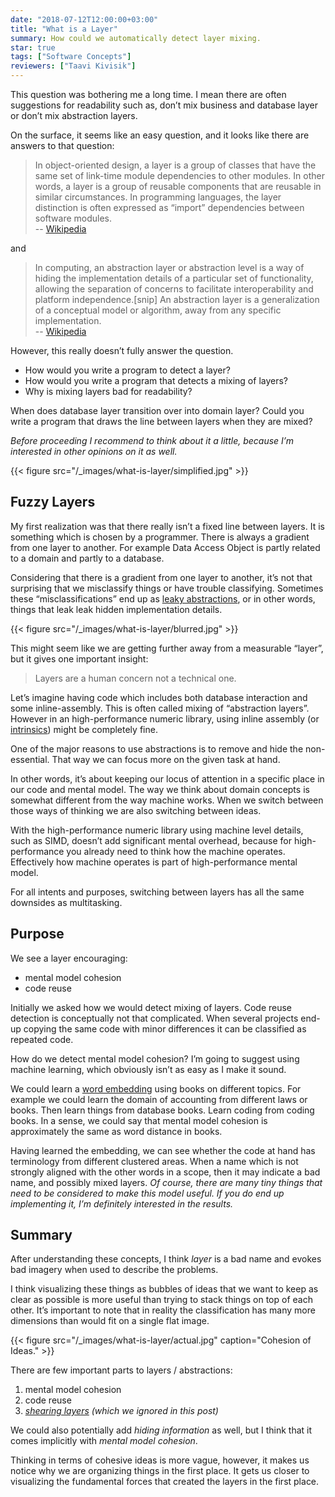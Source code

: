 ```yaml
---
date: "2018-07-12T12:00:00+03:00"
title: "What is a Layer"
summary: How could we automatically detect layer mixing.
star: true
tags: ["Software Concepts"]
reviewers: ["Taavi Kivisik"]
---
```


This question was bothering me a long time. I mean there are often suggestions for readability such as, don’t mix business and database layer or don’t mix abstraction layers.

On the surface, it seems like an easy question, and it looks like there are answers to that question:

> In object-oriented design, a layer is a group of classes that have the same set of link-time module dependencies to other modules. In other words, a layer is a group of reusable components that are reusable in similar circumstances. In programming languages, the layer distinction is often expressed as “import” dependencies between software modules.  
> --  [Wikipedia](https://en.wikipedia.org/wiki/Layer_%28object-oriented_design%29)

and

> In computing, an abstraction layer or abstraction level is a way of hiding the implementation details of a particular set of functionality, allowing the separation of concerns to facilitate interoperability and platform independence.\[snip\] An abstraction layer is a generalization of a conceptual model or algorithm, away from any specific implementation.  
> --  [Wikipedia](https://en.wikipedia.org/wiki/Abstraction_layer)

However, this really doesn’t fully answer the question.

*   How would you write a program to detect a layer?
*   How would you write a program that detects a mixing of layers?
*   Why is mixing layers bad for readability?

When does database layer transition over into domain layer? Could you write a program that draws the line between layers when they are mixed?

_Before proceeding I recommend to think about it a little, because I’m interested in other opinions on it as well._

{{< figure src="/_images/what-is-layer/simplified.jpg" >}}

## Fuzzy Layers

My first realization was that there really isn’t a fixed line between layers. It is something which is chosen by a programmer. There is always a gradient from one layer to another. For example Data Access Object is partly related to a domain and partly to a database.

Considering that there is a gradient from one layer to another, it’s not that surprising that we misclassify things or have trouble classifying. Sometimes these “misclassifications” end up as [leaky abstractions](https://en.wikipedia.org/wiki/Leaky_abstraction), or in other words, things that leak leak hidden implementation details.

{{< figure src="/_images/what-is-layer/blurred.jpg" >}}

This might seem like we are getting further away from a measurable “layer”, but it gives one important insight:

> Layers are a human concern not a technical one.

Let’s imagine having code which includes both database interaction and some inline-assembly. This is often called mixing of “abstraction layers”. However in an high-performance numeric library, using inline assembly (or [intrinsics](https://en.wikipedia.org/wiki/Intrinsic_function)) might be completely fine.

One of the major reasons to use abstractions is to remove and hide the non-essential. That way we can focus more on the given task at hand.

In other words, it’s about keeping our locus of attention in a specific place in our code and mental model. The way we think about domain concepts is somewhat different from the way machine works. When we switch between those ways of thinking we are also switching between ideas.

With the high-performance numeric library using machine level details, such as SIMD, doesn’t add significant mental overhead, because for high-performance you already need to think how the machine operates. Effectively how machine operates is part of high-performance mental model.

For all intents and purposes, switching between layers has all the same downsides as multitasking.

## Purpose

We see a layer encouraging:

*   mental model cohesion
*   code reuse

Initially we asked how we would detect mixing of layers. Code reuse detection is conceptually not that complicated. When several projects end-up copying the same code with minor differences it can be classified as repeated code.

How do we detect mental model cohesion? I’m going to suggest using machine learning, which obviously isn’t as easy as I make it sound.

We could learn a [word embedding](https://en.wikipedia.org/wiki/Word_embedding) using books on different topics. For example we could learn the domain of accounting from different laws or books. Then learn things from database books. Learn coding from coding books. In a sense, we could say that mental model cohesion is approximately the same as word distance in books.

Having learned the embedding, we can see whether the code at hand has terminology from different clustered areas. When a name which is not strongly aligned with the other words in a scope, then it may indicate a bad name, and possibly mixed layers. _Of course, there are many tiny things that need to be considered to make this model useful. If you do end up implementing it, I’m definitely interested in the results._

## Summary

After understanding these concepts, I think _layer_ is a bad name and evokes bad imagery when used to describe the problems.

I think visualizing these things as bubbles of ideas that we want to keep as clear as possible is more useful than trying to stack things on top of each other. It’s important to note that in reality the classification has many more dimensions than would fit on a single flat image.

{{< figure src="/_images/what-is-layer/actual.jpg" caption="Cohesion of Ideas." >}}

There are few important parts to layers / abstractions:

1.  mental model cohesion
2.  code reuse
3.  [_shearing layers_](https://en.wikipedia.org/wiki/Shearing_layers) _(which we ignored in this post)_

We could also potentially add _hiding information_ as well, but I think that it comes implicitly with _mental model cohesion_.

Thinking in terms of cohesive ideas is more vague, however, it makes us notice why we are organizing things in the first place. It gets us closer to visualizing the fundamental forces that created the layers in the first place.